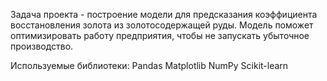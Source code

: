 Задача проекта - построение модели для предсказания коэффициента восстановления золота из золотосодержащей руды. Модель поможет оптимизировать работу предприятия, чтобы не запускать убыточное производство.

Используемые библиотеки:
Pandas
Matplotlib
NumPy
Scikit-learn
